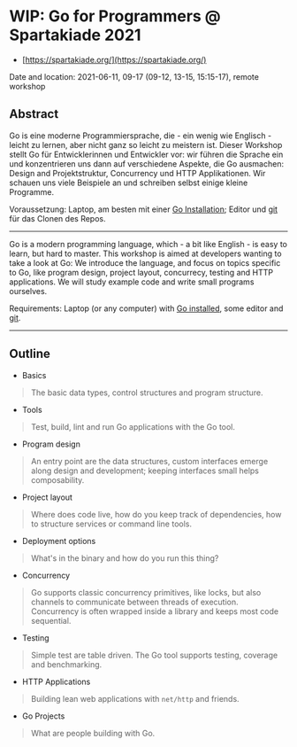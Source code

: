 # WIP: Go for Programmers @ Spartakiade 2021

* [https://spartakiade.org/](https://spartakiade.org/)

Date and location: 2021-06-11, 09-17 (09-12, 13-15, 15:15-17), remote workshop

## Abstract

Go is eine moderne Programmiersprache, die - ein wenig wie Englisch - leicht zu
lernen, aber nicht ganz so leicht zu meistern ist. Dieser Workshop stellt Go
für Entwicklerinnen und Entwickler vor: wir führen die Sprache ein und
konzentrieren uns dann auf verschiedene Aspekte, die Go ausmachen: Design and
Projektstruktur, Concurrency und HTTP Applikationen. Wir schauen uns viele
Beispiele an und schreiben selbst einige kleine Programme.

Voraussetzung: Laptop, am besten mit einer [Go
Installation](https://golang.org/doc/install); Editor und
[git](https://git-scm.com/) für das Clonen des Repos.

----

Go is a modern programming language, which - a bit like English - is easy to
learn, but hard to master. This workshop is aimed at developers wanting to
take a look at Go: We introduce the language, and focus on topics specific to
Go, like program design, project layout, concurrecy, testing and HTTP
applications. We will study example code and write small programs ourselves.

Requirements: Laptop (or any computer) with [Go
installed](https://golang.org/doc/install), some editor and
[git](https://git-scm.com/).

----

## Outline

* Basics

> The basic data types, control structures and program structure.

* Tools

> Test, build, lint and run Go applications with the Go tool.

* Program design

> An entry point are the data structures, custom interfaces emerge along design
and development; keeping interfaces small helps composability.

* Project layout

> Where does code live, how do you keep track of dependencies, how to structure
services or command line tools.

* Deployment options

> What's in the binary and how do you run this thing?

* Concurrency

> Go supports classic concurrency primitives, like locks, but also channels to
communicate between threads of execution. Concurrency is often wrapped inside a
library and keeps most code sequential.

* Testing

> Simple test are table driven. The Go tool supports testing, coverage and benchmarking.

* HTTP Applications

> Building lean web applications with `net/http` and friends.

* Go Projects

> What are people building with Go.
